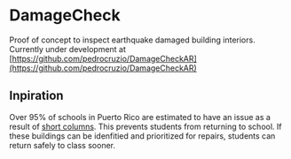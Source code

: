 # DamageCheck
Proof of concept to inspect earthquake damaged building interiors. Currently under development at [https://github.com/pedrocruzio/DamageCheckAR](https://github.com/pedrocruzio/DamageCheckAR)

## Inpiration
Over 95% of schools in Puerto Rico are estimated to have an issue as a result of [short columns](https://www.researchgate.net/figure/Effect-of-short-column-in-buildings_fig11_284167310). This prevents students from returning to school. If these buildings can be idenfitied and prioritized for repairs, students can return safely to class sooner.
